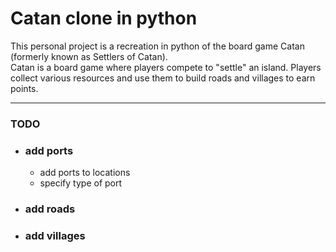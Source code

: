 # Catan clone in python
This personal project is a recreation in python of the board game Catan (formerly known as Settlers of Catan).  
Catan is a board game where players compete to "settle" an island. Players collect various resources and use them to build roads and villages to earn points.

---

### TODO
- ### add ports
    - add ports to locations
    - specify type of port
- ### add roads
- ### add villages
